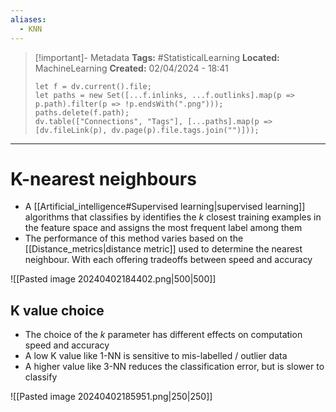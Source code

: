 ```yaml
---
aliases:
  - KNN
---
```


> [!important]- Metadata
> **Tags:** #StatisticalLearning 
> **Located:** MachineLearning
> **Created:** 02/04/2024 - 18:41
> ```dataviewjs
> let f = dv.current().file;
> let paths = new Set([...f.inlinks, ...f.outlinks].map(p => p.path).filter(p => !p.endsWith(".png")));
> paths.delete(f.path);
> dv.table(["Connections", "Tags"], [...paths].map(p => [dv.fileLink(p), dv.page(p).file.tags.join("")]));
> ```

___
# K-nearest neighbours
- A [[Artificial_intelligence#Supervised learning|supervised learning]] algorithms that classifies by identifies the $k$ closest training examples in the feature space and assigns the most frequent label among them
- The performance of this method varies based on the [[Distance_metrics|distance metric]] used to determine the nearest neighbour. With each offering tradeoffs between speed and accuracy

![[Pasted image 20240402184402.png|500|500]]




## K value choice
- The choice of the $k$ parameter has different effects on computation speed and accuracy 
- A low K value like 1-NN is sensitive to mis-labelled / outlier data
- A higher value like 3-NN reduces the classification error, but is slower to classify 

![[Pasted image 20240402185951.png|250|250]]
